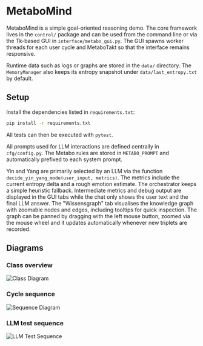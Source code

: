 # MetaboMind

MetaboMind is a simple goal-oriented reasoning demo.  The core framework lives
in the ``control/`` package and can be used from the command line or via the
Tk-based GUI in ``interface/metabo_gui.py``.  The GUI spawns worker threads for
each user cycle and MetaboTakt so that the interface remains responsive.

Runtime data such as logs or graphs are stored in the `data/` directory.
The `MemoryManager` also keeps its entropy snapshot under
`data/last_entropy.txt` by default.

## Setup

Install the dependencies listed in `requirements.txt`:

```bash
pip install -r requirements.txt
```

All tests can then be executed with `pytest`.

All prompts used for LLM interactions are defined centrally in `cfg/config.py`.
The Metabo rules are stored in `METABO_PROMPT` and automatically prefixed to
each system prompt.

Yin and Yang are primarily selected by an LLM via the function
`decide_yin_yang_mode(user_input, metrics)`.  The metrics include the current
entropy delta and a rough emotion estimate.  The orchestrator keeps a simple
heuristic fallback.  Intermediate metrics and debug output are displayed in the
GUI tabs while the chat only shows the user text and the final LLM answer.
The "Wissensgraph" tab visualises the knowledge graph with zoomable nodes and
edges, including tooltips for quick inspection. The graph can be panned by
dragging with the left mouse button, zoomed via the mouse wheel and it updates
automatically whenever new triplets are recorded.

## Diagrams

### Class overview

![Class Diagram](https://www.plantuml.com/plantuml/png/VLD1QiCm4Bpx5JecDFb03oNG5XD8A9Isa9DPorjRr5u5QKthtrTsx5HIxDw6tT7EQ4VQMGR3RLCdiWPhnH4KJH0PSltOoHh7IggXFW91YURAQRJfmjgU68cLfjJ0kHgBh_XPe-ohprGgcYQ-mHS7XPEY4r3vOcI5bWsmlahf0fzGgi8Jxmscx_l9Ng_teV3RCMRcY7jnLmm3iiRDMZN8Hacx4Om_l16spRD24wwNp-PjcPsD8bujaR9AMOSw1myE9PvfJxvJb7NkyCN7HNvqiqxw1CHs-n3ityD3pqyYxeMPnDsR86B2N08t4buMWTpGZHx0NyOpzg9cSAzf4SkENFRngjoQMujMS6KGYeZdgVr7yn-IX-SkjqCg-j_p2m00)

### Cycle sequence

![Sequence Diagram](https://www.plantuml.com/plantuml/png/XP4nYyCm38Lt_mhHAJUqFo33KJYEJbaAdOtEKNC6HpQoKYx__k8CRTC4kedlFJqzx6DM51twOD1f5BXa4fCcv9rFo0gx7ZqVqhW3pD1Cyq9jIF4dVeqkq8AV8eO66RkNj8RwAEEMSgPh8AS-yZTtdicK9h3_d6_Mu3aD2af_QWgOXSVj6cHWsy_0kaAgOlqmJvwoybIhXexKTXEeLhP5oneoOyg_KTV6rz8bb4bGoSfTUfkFRMjLV0ga-NqPl96Tq5Ro_RM4yX3K78dRyhN_)

### LLM test sequence

![LLM Test Sequence](https://www.plantuml.com/plantuml/png/PP2z2iCW481tdy8n6V826KgWGwSkfPt5cgC8vXGz2Ntx-bEeiPj-Vdntk0IIdk9cc5HaFRz38F3C9QYLTXAfe5j4xF0LI3xj-QqC7FZ5IlDmgyoPMkFJgOdCt4SKbEvX6DcFPwjfLcqhGAXC1eqkqiWQYKzz6a8qr5MRZMOUoq6y4alZcwU_5iBEitQeVPqworbFR05Sy_zz0000)
